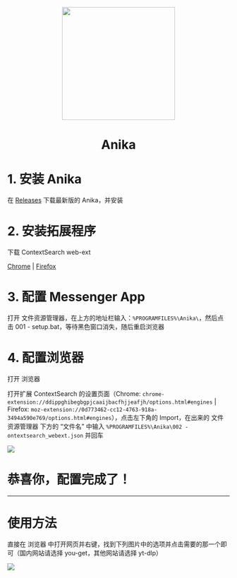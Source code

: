 <p align="center">
<img src="https://github.com/thomaswcy/Anika/blob/master/img/anika.png?raw=true" width = "256" height = "256">
<h1 align="center">Anika</h1>

# 1. 安装 Anika

在 [Releases](https://github.com/thomaswcy/Anika/releases) 下载最新版的 Anika，并安装

# 2. 安装拓展程序

下载 ContextSearch web-ext

[Chrome](https://chrome.google.com/webstore/detail/contextsearch-web-ext/ddippghibegbgpjcaaijbacfhjjeafjh) | [Firefox](https://addons.mozilla.org/firefox/addon/contextsearch-web-ext/)

# 3. 配置 Messenger App

打开 文件资源管理器，在上方的地址栏输入：`%PROGRAMFILES%\Anika\`，然后点击 001 - setup.bat，等待黑色窗口消失，随后重启浏览器

# 4. 配置浏览器

打开 浏览器

打开扩展 ContextSearch 的设置页面（Chrome: `chrome-extension://ddippghibegbgpjcaaijbacfhjjeafjh/options.html#engines` | Firefox: `moz-extension://0d773462-cc12-4763-918a-3494a590e769/options.html#engines`），点击左下角的 Import，在出来的 文件资源管理器 下方的 “文件名” 中输入 `%PROGRAMFILES%\Anika\002 - ontextsearch_webext.json` 并回车

![](https://github.com/thomaswcy/Anika/blob/master/img/ContextSearchConfig.jpg?raw=true)

# 恭喜你，配置完成了！

-----------------------------------

# 使用方法

直接在 浏览器 中打开网页并右键，找到下列图片中的选项并点击需要的那一个即可（国内网站请选择 you-get，其他网站请选择 yt-dlp）

![](https://github.com/thomaswcy/Anika/blob/master/img/usage.png?raw=true)
